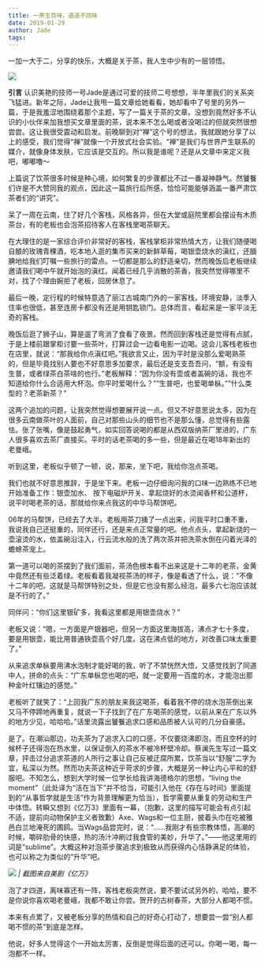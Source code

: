 ```yaml
---
title: 一茶生百味，道道不同味
date: 2019-01-29
author: Jade
tags: 
---
```


一加一大于二，分享的快乐，大概是关于茶，我人生中少有的一层领悟。

<!--more-->

![](https://cosmosrepair-1257028016.cos.ap-beijing.myqcloud.com/2019-06-26-640%20-53-.jpeg)

 **引言**  认识美艳的技师一号Jade是通过可爱的技师二号想想，半年里我们的关系突飞猛进。新年之际，Jade让我甩一篇文章给她看看，她却看中了号里的另外一篇，于是我羞涩地围绕着那个主题，写了一篇关于茶的文章。没想到竟然好多不认识的小伙伴来加我想买文章里面的茶，说本来不怎么喝或者没喝过的但就突然很想尝尝。这让我很受震动和启发。前晚聊到对“禅”这个号的想法，我就跟她分享了以上的感受，我们觉得“禅”就像一个开放式社会实验。“禅”是我们与世界产生联系的媒介，就像身体发肤，它应该是交互的。所以我是谁呢？还是从文章中来定义我吧，嘟嘟噜～

上篇说了饮茶很多时候是种心境，如何繁复的步骤都比不过一番凝神静气。然饕餮们许是不大赞同我的观点，因此这一篇旅行后所感，恰恰可能能够涵盖一番严肃饮茶者们的“讲究”。



呆了一周在云南，住了好几个客栈，风格各异，但在大堂或庭院里都会摆设有木质茶台，有的老板也会泡茶招待客人在客栈里喝茶聊天。



在大理住的是一家综合评价非常好的客栈，客栈掌柜非常热情大方，让我们随便喝自酿的玫瑰青稞酒，吃本地人逛的集市买来的新鲜草莓，喝银壶烧水的滇红，还腼腆地给我们叮嘱一些旅行的雷点。一切都是那么的舒适亲切，然而晚饭后老板继续邀请我们喝中午就开始泡的滇红。闻着已经几乎消散的茶香，我突然觉得哪里不对，找了个理由婉拒了老板，回房休息了。



最后一晚，定行程的时候特意选了丽江古城南门外的一家客栈，环境安静，淡季入住率也很低，甚至连房卡都没有还是用钥匙锁门。总体而言，看起来是一家平淡无奇的客栈。



晚饭后逛了狮子山，算是遛了弯消了食看了夜景。然而回到客栈还是觉得有点腻，于是上楼前跟掌柜讨要一些茶叶，打算过会一边看电影一边喝。这会儿客栈老板也在店里，就说：“那我给你点滇红吧。”我欲言又止，因为平时是没那么爱喝熟茶的，但是毕竟找别人要也不好意思多加要求，最后还是支支吾吾问，“额，有没有生普，或者绿茶白茶啥的也行。”老板解释：“因为你没有壶或者盖碗的话，我也不知道给你什么合适用大杯泡。你平时爱喝什么？”“生普吧，也爱喝单枞。”“什么类型的？老茶新茶？”



这两个追加的问题，让我突然觉得想要展开说一点。但又不好意思说太多，因为在很多云南做茶叶的人面前，自己对那些山头的细节也不是那么懂，总觉得有些露怯。张了张嘴，像是鼓起勇气，如实回答说喝的都是从西双版纳茶厂里进的，广东人很多喜欢去茶厂直接买。平时的话老茶喝的多一些，但是最近在喝18年新出的老曼峨。



听到这里，老板似乎顿了一顿，说，那来，坐下吧，我给你泡点茶喝。



我们也就不好意思推辞，于是坐下来。老板一边仔细询问我的口味一边熟练不已地开始准备工作：银壶加水、 按下电磁炉开关、拿起烧好的水烫闻香杯和公道杯，说平时喝老茶的话，那就给你来点我这的中华马帮饼吧。



06年的马帮饼，已经去了大半。老板用茶刀捅了一点出来，问我平时口重不重，我说我自己还挺重的，同伴还行，还是来点正常量的吧。他点点头，拿起新烧的一壶滚烫的水，依盖碗沿注入，行云流水般的洗了两次茶并把洗茶水倒在闪着光泽的蟾蜍茶宠上。



第一道可以喝的茶摆到了我们面前，茶汤色根本看不出来这是十二年的老茶，金黄中竟然还有些泛着绿。老板看着我凝视茶汤的样子，像是看透了什么，说：“不像十二年的吧。这就是马帮饼特别之处，但是它也没有那么经泡，最多六七泡应该就是不行的了。”



同伴问：“你们这里银矿多，我看这里都是用银壶烧水？”



老板又说：“嗯，一方面是产银器吧，但另一方面这里海拔高，沸点才七十多度，要是用银壶，能比用普通铁壶高个好几度。这在沸点低的地方，对改善口味太重要了。”



从来追求单枞要用沸水泡制才能好喝的我，听了不禁恍然大悟，又感觉找到了同道中人，拼命的点头：“广东单枞您也喝的吧，就一定要用一百度的水，才能泡出那种金叶红镶边的感觉。”



老板听了就笑了：“上回我广东的朋友来我这喝茶，看着我不停的烧水泡茶倒出来又马不停蹄地再重复，就说一下子找到了在广东喝茶的感觉，以前从来在广东以外的地方少见，哈哈哈。”话里流露出饕餮追求口感和品质被人认可的几分自豪感。



是了。在潮汕那边，功夫茶为了追求入口的口感，不仅要烧沸即泡，而且空杯的时候杯子还得泡在热水里，以保证倒入的茶水不被冷杯壁冷却。蔡澜先生写过一篇文章，抨击过分追求茶道的人所行之事让自己反被迂腐所累，饮茶当以“舒服”二字为宜，私深以为然。然而功夫茶这种近乎苛求的步骤，大概是另一种让内心平和的舒服吧。不知怎么，想到大学时候一位学长给我讲海德格尔的思想，“living the moment”（此处译为“活在当下”并不恰当，可能引入他在《存在与时间》里面提到的“从事哲学就是生活”作为背景理解更为恰当），哲学需要从重复的劳动和生产中体悟。转瞬又想到《亿万3》里面有一幕，（抱歉，这里的描写可能会有点引起不适，提前向动物保护主义者致歉）Axe、Wags和一位主厨，披着头巾在吃被雅邑白兰地淹死的圃鸥。当Wags品尝完时，说：“……我刚才有些宗教体悟，高潮的时候，嚼碎肋骨的快感，热的汤汁冲刷过我食管的美妙，升华了。”——他这里用的词是“sublime”。大概这种对泡茶步骤追求到极致从而获得内心恬静满足的体验，也可以称之为类似的“升华”吧。

![](https://cosmosrepair-1257028016.cos.ap-beijing.myqcloud.com/2019-06-26-640%20-54-.jpeg)
*| 截图来自美剧《亿万》*

泡了才四道，离味寡还有一阵，客栈老板突然说，要不要试试另外的，哈哈，要不是你说你喜欢喝老曼峨，我都不敢让你尝。贺开的古树春茶，大部分人都喝不惯。



本来有点累了，又被老板分享的热情和自己的好奇心打动了，想要尝一尝“别人都喝不惯的茶”到底是怎样。



他说，好多人觉得这个一开始太厉害，反倒是觉得后面的还可以。你喝一喝，每一泡都不一样。